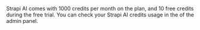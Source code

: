 Strapi AI comes with 1000 credits per month on the <GrowthBadge noTooltip /> plan, and 10 free credits during the free trial. You can check your Strapi AI credits usage in the <ExternalLink to="http://localhost:1337/admin/settings/application-infos" text="Settings Overview" /> of the admin panel.